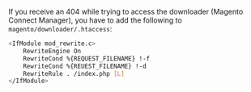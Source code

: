 If you receive an 404 while trying to access the downloader (Magento Connect Manager), you have to add the following to `magento/downloader/.htaccess`:

```bash
<IfModule mod_rewrite.c>
    RewriteEngine On
    RewriteCond %{REQUEST_FILENAME} !-f
    RewriteCond %{REUEST_FILENAME} !-d
    RewriteRule . /index.php [L]
</IfModule>
```
